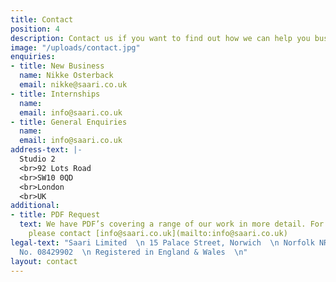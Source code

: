 ```yaml
---
title: Contact
position: 4
description: Contact us if you want to find out how we can help you business grow
image: "/uploads/contact.jpg"
enquiries:
- title: New Business
  name: Nikke Osterback
  email: nikke@saari.co.uk
- title: Internships
  name: 
  email: info@saari.co.uk
- title: General Enquiries
  name: 
  email: info@saari.co.uk
address-text: |-
  Studio 2
  <br>92 Lots Road
  <br>SW10 0QD
  <br>London
  <br>UK
additional:
- title: PDF Request
  text: We have PDF’s covering a range of our work in more detail. For more information
    please contact [info@saari.co.uk](mailto:info@saari.co.uk)
legal-text: "Saari Limited  \n 15 Palace Street, Norwich  \n Norfolk NR3 1RT  \n\nRegistered
  No. 08429902  \n Registered in England & Wales  \n"
layout: contact
---
```



